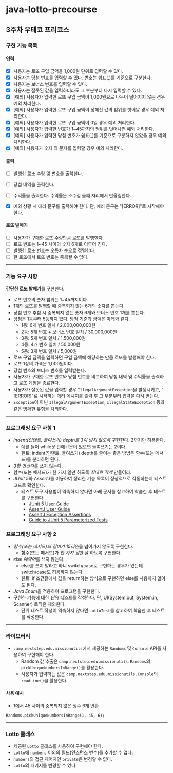 # java-lotto-precourse

## 3주차 우테코 프리코스

### 구현 기능 목록

#### 입력
- [x] 사용자는 로또 구입 금액을 1,000원 단위로 입력할 수 있다.
- [x] 사용자는 당첨 번호를 입력할 수 있다. 번호는 쉼표(,)를 기준으로 구분한다.
- [x] 사용자는 보너스 번호를 입력할 수 있다.
- [x] 사용자는 잘못된 값을 입력하더라도 그 부분부터 다시 입력할 수 있다.
- [x] [예외] 사용자가 입력한 로또 구입 금액이 1,000원으로 나누어 떨어지지 않는 경우 예외 처리한다.
- [x] [예외] 사용자가 입력한 로또 구입 금액이 정해진 값의 범위를 벗어날 경우 예외 처리한다.
- [x] [예외] 사용자가 입력한 로또 구입 금액이 0일 경우 예외 처리한다.
- [x] [예외] 사용자가 입력한 번호가 1~45까지의 범위를 벗어나면 예외 처리한다.
- [x] [예외] 사용자가 입력한 당첨 번호가 쉼표(,)를 기준으로 구분하지 않았을 경우 예외 처리한다.
- [x] [예외] 사용자가 숫자 외 문자를 입력할 경우 예외 처리한다.
   
#### 출력
- [ ] 발행한 로또 수량 및 번호를 출력한다.
- [ ] 당첨 내역을 출력한다.
- [ ] 수익률을 출력한다. 수익률은 소수점 둘째 자리에서 반올림한다.
- [x] 예외 상황 시 에러 문구를 출력해야 한다. 단, 에러 문구는 "[ERROR]"로 시작해야 한다.   
   
   
#### 로또 발매기
- [ ] 사용자가 구매한 로또 수량만큼 로또를 발행한다.
- [ ] 로또 번호는 1~45 사이의 숫자 6개로 이루어 진다.
- [ ] 발행한 로또 번호는 오름차 순으로 정렬한다.
- [ ] 한 로또에서 로또 번호는 중복될 수 없다.

___

### 기능 요구 사항

**간단한 로또 발매기**를 구현한다.

- 로또 번호의 숫자 범위는 1~45까지이다.
- 1개의 로또를 발행할 때 중복되지 않는 6개의 숫자를 뽑는다.
- 당첨 번호 추첨 시 중복되지 않는 숫자 6개와 보너스 번호 1개를 뽑는다.
- 당첨은 1등부터 5등까지 있다. 당첨 기준과 금액은 아래와 같다.
  - 1등: 6개 번호 일치 / 2,000,000,000원
  - 2등: 5개 번호 + 보너스 번호 일치 / 30,000,000원
  - 3등: 5개 번호 일치 / 1,500,000원
  - 4등: 4개 번호 일치 / 50,000원
  - 5등: 3개 번호 일치 / 5,000원
- 로또 구입 금액을 입력하면 구입 금액에 해당하는 만큼 로또를 발행해야 한다.
- 로또 1장의 가격은 1,000원이다.
- 당첨 번호와 보너스 번호를 입력받는다.
- 사용자가 구매한 로또 번호와 당첨 번호를 비교하여 당첨 내역 및 수익률을 출력하고 로또 게임을 종료한다.
- 사용자가 잘못된 값을 입력할 경우 `IllegalArgumentException`을 발생시키고, "[ERROR]"로 시작하는 에러 메시지를 출력 후 그 부분부터 입력을 다시 받는다.
- `Exception`이 아닌 `IllegalArgumentException`, `IllegalStateException` 등과 같은 명확한 유형을 처리한다.

---

### 프로그래밍 요구 사항 1

- *indent(인덴트, 들여쓰기) depth를 3이 넘지 않도록* 구현한다. 2까지만 허용한다.
  - 예를 들어 while문 안에 if문이 있으면 들여쓰기는 2이다.
  - 힌트: indent(인덴트, 들여쓰기) depth를 줄이는 좋은 방법은 함수(또는 메서드)를 분리하면 된다.
- *3항 연산자*를 쓰지 않는다.
- 함수(또는 메서드)가 한 가지 일만 하도록 *최대한 작게* 만들어라.
- *JUnit 5*와 *AssertJ*를 이용하여 정리한 기능 목록이 정상적으로 작동하는지 테스트 코드로 확인한다.
  - 테스트 도구 사용법이 익숙하지 않다면 아래 문서를 참고하여 학습한 후 테스트를 구현한다.
    - [JUnit 5 User Guide](https://junit.org/junit5/docs/current/user-guide)
    - [AssertJ User Guide](https://assertj.github.io/doc)
    - [AssertJ Exception Assertions](https://www.baeldung.com/assertj-exception-assertion)
    - [Guide to JUnit 5 Parameterized Tests](https://www.baeldung.com/parameterized-tests-junit-5)      
   
   
### 프로그래밍 요구 사항 2

- *함수(또는 메서드)의 길이가 15라인*을 넘어가지 않도록 구현한다.
  - 함수(또는 메서드)가 *한 가지 일*만 잘 하도록 구현한다.
- *else 예약어*를 쓰지 않는다.
  - else를 쓰지 말라고 하니 switch/case로 구현하는 경우가 있는데 switch/case도 허용하지 않는다.
  - 힌트: if 조건절에서 값을 return하는 방식으로 구현하면 else를 사용하지 않아도 된다.
- *Java Enum*을 적용하여 프로그램을 구현한다.
- 구현한 기능에 대한 *단위 테스트*를 작성한다. 단, UI(System.out, System.in, Scanner) 로직은 제외한다.
  - 단위 테스트 작성이 익숙하지 않다면 `LottoTest`를 참고하여 학습한 후 테스트를 작성한다.

---

### 라이브러리

- `camp.nextstep.edu.missionutils`에서 제공하는 `Randoms` 및 `Console` API를 사용하여 구현해야 한다.
    - Random 값 추출은 `camp.nextstep.edu.missionutils.Randoms`의 `pickUniqueNumbersInRange()`를 활용한다.
    - 사용자가 입력하는 값은 `camp.nextstep.edu.missionutils.Console`의 `readLine()`을 활용한다.   
   
   
#### 사용 예시

- 1에서 45 사이의 중복되지 않은 정수 6개 반환
```
Randoms.pickUniqueNumbersInRange(1, 45, 6);
```

---

### Lotto 클래스

- 제공된 `Lotto` 클래스를 사용하여 구현해야 한다.
- `Lotto`에 `numbers` 이외의 필드(인스턴스 변수)를 추가할 수 없다.
- `numbers`의 접근 제어자인 `private`은 변경할 수 없다.
- `Lotto`의 패키지를 변경할 수 있다.

